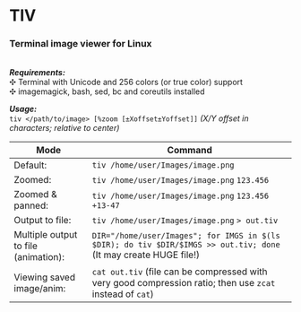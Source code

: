 # **TIV**
### **Terminal image viewer for Linux**
\
***Requirements:***  
✣ Terminal with Unicode and 256 colors (or true color) support\
✣ imagemagick, bash, sed, bc and coreutils installed

***Usage:*** \
`tiv </path/to/image> [%zoom [±Xoffset±Yoffset]]` *(X/Y offset in characters; relative to center)*

Mode | Command
---|---
Default: | `tiv /home/user/Images/image.png`
Zoomed: | `tiv /home/user/Images/image.png` `123.456`
Zoomed & panned: | `tiv /home/user/Images/image.png` `123.456` `+13-47`
Output to file: | `tiv /home/user/Images/image.png` `> out.tiv`
Multiple output to file (animation): | `DIR="/home/user/Images"; for IMGS in $(ls $DIR); do tiv $DIR/$IMGS >> out.tiv; done` (It may create HUGE file!)
Viewing saved image/anim: | `cat out.tiv` (file can be compressed with very good compression ratio; then use `zcat` instead of `cat`)
